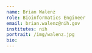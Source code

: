 ```yaml
---
name: Brian Walenz
role: Bioinformatics Engineer
email: brian.walenz@nih.gov
institutes: nih
portrait: /img/walenz.jpg
bio:
---
```

